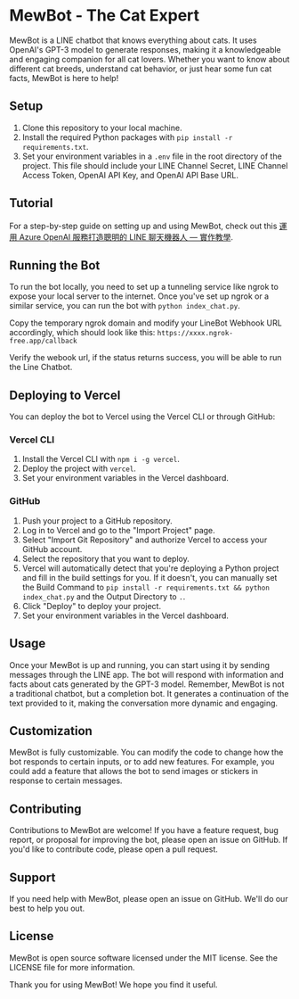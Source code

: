 # MewBot - The Cat Expert
 
MewBot is a LINE chatbot that knows everything about cats. It uses OpenAI's GPT-3 model to generate responses, making it a knowledgeable and engaging companion for all cat lovers. Whether you want to know about different cat breeds, understand cat behavior, or just hear some fun cat facts, MewBot is here to help!

## Setup

1. Clone this repository to your local machine.
2. Install the required Python packages with `pip install -r requirements.txt`.
3. Set your environment variables in a `.env` file in the root directory of the project. This file should include your LINE Channel Secret, LINE Channel Access Token, OpenAI API Key, and OpenAI API Base URL.

## Tutorial

For a step-by-step guide on setting up and using MewBot, check out this [運用 Azure OpenAI 服務打造聰明的 LINE 聊天機器人 — 實作教學](https://medium.com/@ro5112/%E9%81%8B%E7%94%A8-azure-openai-%E6%9C%8D%E5%8B%99%E6%89%93%E9%80%A0%E8%81%B0%E6%98%8E%E7%9A%84-line-%E8%81%8A%E5%A4%A9%E6%A9%9F%E5%99%A8%E4%BA%BA-%E5%AF%A6%E4%BD%9C%E6%95%99%E5%AD%B8-7dfa5a8b2a50).


## Running the Bot

To run the bot locally, you need to set up a tunneling service like ngrok to expose your local server to the internet. Once you've set up ngrok or a similar service, you can run the bot with `python index_chat.py`.

Copy the temporary ngrok domain and modify your LineBot Webhook URL accordingly, which should look like this: `https://xxxx.ngrok-free.app/callback`

Verify the webook url, if the status returns success, you will be able to run the Line Chatbot. 

## Deploying to Vercel

You can deploy the bot to Vercel using the Vercel CLI or through GitHub:

### Vercel CLI

1. Install the Vercel CLI with `npm i -g vercel`.
2. Deploy the project with `vercel`.
3. Set your environment variables in the Vercel dashboard.

### GitHub

1. Push your project to a GitHub repository.
2. Log in to Vercel and go to the "Import Project" page.
3. Select "Import Git Repository" and authorize Vercel to access your GitHub account.
4. Select the repository that you want to deploy.
5. Vercel will automatically detect that you're deploying a Python project and fill in the build settings for you. If it doesn't, you can manually set the Build Command to `pip install -r requirements.txt && python index_chat.py` and the Output Directory to `.`.
6. Click "Deploy" to deploy your project.
7. Set your environment variables in the Vercel dashboard.

## Usage

Once your MewBot is up and running, you can start using it by sending messages through the LINE app. The bot will respond with information and facts about cats generated by the GPT-3 model. Remember, MewBot is not a traditional chatbot, but a completion bot. It generates a continuation of the text provided to it, making the conversation more dynamic and engaging.

## Customization

MewBot is fully customizable. You can modify the code to change how the bot responds to certain inputs, or to add new features. For example, you could add a feature that allows the bot to send images or stickers in response to certain messages.

## Contributing

Contributions to MewBot are welcome! If you have a feature request, bug report, or proposal for improving the bot, please open an issue on GitHub. If you'd like to contribute code, please open a pull request.

## Support

If you need help with MewBot, please open an issue on GitHub. We'll do our best to help you out.

## License

MewBot is open source software licensed under the MIT license. See the LICENSE file for more information.

Thank you for using MewBot! We hope you find it useful.
